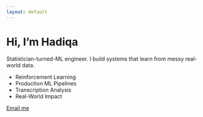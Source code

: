 ```yaml
---
layout: default
---
```


# Hi, I’m Hadiqa

Statistician-turned-ML engineer. I build systems that learn from messy real-world data.

- Reinforcement Learning  
- Production ML Pipelines  
- Transcription Analysis  
- Real-World Impact  

[Email me](mailto:hadiqabasit4@gmail.com)
